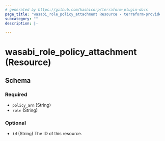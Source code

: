 ```yaml
---
# generated by https://github.com/hashicorp/terraform-plugin-docs
page_title: "wasabi_role_policy_attachment Resource - terraform-provider-wasabi"
subcategory: ""
description: |-
  
---
```


# wasabi_role_policy_attachment (Resource)





<!-- schema generated by tfplugindocs -->
## Schema

### Required

- `policy_arn` (String)
- `role` (String)

### Optional

- `id` (String) The ID of this resource.


